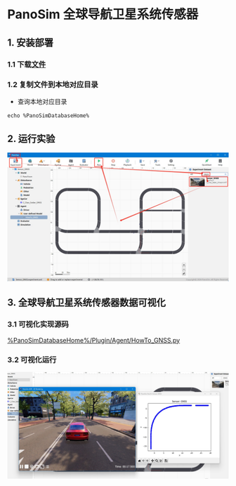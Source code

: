 # PanoSim 全球导航卫星系统传感器

## 1. 安装部署

### 1.1 下载[文件](https://github.com/liyanlee/PanoSim_How_To/tree/main/Sensor/GNSS/GNSS)

### 1.2 复制文件到本地对应目录
 - 查询本地对应目录
```
echo %PanoSimDatabaseHome%
```

## 2. 运行实验
![image](docs/images/open.jpg)


## 3. 全球导航卫星系统传感器数据可视化

### 3.1 可视化实现源码
[%PanoSimDatabaseHome%/Plugin/Agent/HowTo_GNSS.py](PanoSimDatabase/Plugin/Agent/HowTo_GNSS.py)

### 3.2 可视化运行
![image](docs/images/visualization.jpg)
